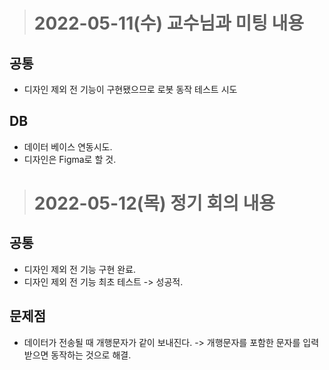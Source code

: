 ># 2022-05-11(수) 교수님과 미팅 내용

## 공통
* 디자인 제외 전 기능이 구현됐으므로 로봇 동작 테스트 시도

## DB
* 데이터 베이스 연동시도.
* 디자인은 Figma로 할 것.

># 2022-05-12(목) 정기 회의 내용

## 공통
* 디자인 제외 전 기능 구현 완료.
* 디자인 제외 전 기능 최초 테스트 -> 성공적.

## 문제점
* 데이터가 전송될 때 개행문자가 같이 보내진다. -> 개행문자를 포함한 문자를 입력받으면 동작하는 것으로 해결.
